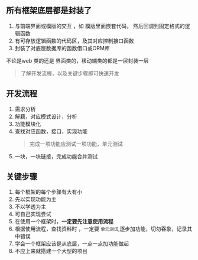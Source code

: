 ## 所有框架底层都是封装了 
1. 与前端界面或模版的交互 ，如 模版里面嵌套代码， 然后回调到固定格式的逻辑函数
2. 有可存放逻辑函数的代码区，及其对应控制接口函数
3. 封装了对底层数据库的函数借口或ORM库

不论是web 类的还是 界面类的，移动端类的都是一层封装一层

> 了解开发流程，以及关键步骤即可快速开发

## 开发流程

1. 需求分析
2. 解藕，对应模式设计，分析
3. 功能模块化
4. 查找对应函数，接口，实现功能
   > 完成一项功能应测试一项功能，单元测试
5. 一块，一块链接，完成功能合并测试


## 关键步骤

1. 每个框架的每个步骤有大有小
2. 先以实现功能为主
3. 不以学透为主
4. 可自己实现尝试
5. 在使用一个框架时，**一定要先注意使用流程**
6. 根据使用流程，查找资料时 ，一定要 `单元测试`,逐步加功能，切勿吞象，记录其中错误
7. 学会一个框架应该是从底层，一点一点加功能做起
8. 不应上来就搭建一个大型的项目